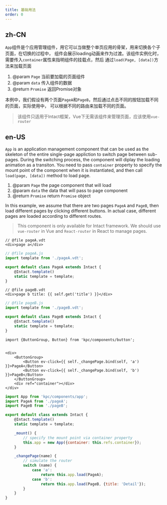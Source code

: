 ```yaml
---
title: 基础用法
order: 0
---
```


## zh-CN

`App`组件是个应用管理组件，用它可以当做整个单页应用的骨架，用来切换各个子页面，在切换的过程中，
组件会展示loading动画来作为过渡。该组件实例化时，需要传入`container`属性来指明组件的挂载点，然后
通过`load(Page, [data])`方法来加载页面

1. @param `Page` 当前要加载的页面组件
2. @param `data` 传入组件的数据
3. @return `Promise` 返回Promise对象

本例中，我们假设有两个页面`PageA`和`PageB`，然后通过点击不同的按钮加载不同的页面，实际使用中，
可以根据不同的路由来加载不同的页面。

> 该组件只适用于Intact框架，Vue下无需该组件来管理页面，应该使用`vue-router`

## en-US

`App` is an application management component that can be used as the skeleton of the entire 
single-page appliction to switch page between sub-pages. During the switching process, the 
component will diplay the loading animation as a transiton. You need to pass `container` property 
to specify the mount point of the component when it is instantiated, and then call `load(page, [data])` 
method to load page.

1. @param `Page` the page component that will load
2. @param `data` the data that will pass to page component 
3. @return `Promise` return `Promise` object

In this example, we assume that there are two pages `PageA` and `PageB`, then load different pages
by clicking different buttons. In actual case, different pages are loaded according to different routes.

> This component is only available for Intact framework. We should use `vue-router` in Vue and `React-router`
> in React to manage pages.

```vdt
// @file pageA.vdt 
<div>page a</div>
```

```js
// @file pageA.js
import template from './pageA.vdt';

export default class PageA extends Intact {
    @Intact.template()
    static template = template;
}
```

```vdt
// @file pageB.vdt 
<div>page b title: {{ self.get('title') }}</div>
```

```js
// @file pageB.js
import template from './pageB.vdt';

export default class PageB extends Intact {
    @Intact.template()
    static template = template;
}
```

```vdt
import {ButtonGroup, Button} from 'kpc/components/button';


<div>
    <ButtonGroup>
        <Button ev-click={{ self._changePage.bind(self, 'a') }}>PageA</Button>
        <Button ev-click={{ self._changePage.bind(self, 'b') }}>PageB</Button>
    </ButtonGroup>
    <div ref="container"></div>
</div>
```

```js
import App from 'kpc/components/app';
import PageA from './pageA';
import PageB from './pageB';

export default class extends Intact {
    @Intact.template()
    static template = template;

    _mount() {
        // specify the mount point via container property
        this.app = new App({container: this.refs.container});
    }

    _changePage(name) {
        // simulate the router 
        switch (name) {
            case 'a':
                return this.app.load(PageA);
            case 'b':
                return this.app.load(PageB, {title: 'Detail'});
        }
    }
}
```
